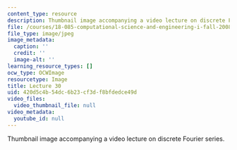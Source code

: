 ```yaml
---
content_type: resource
description: Thumbnail image accompanying a video lecture on discrete Fourier series.
file: /courses/18-085-computational-science-and-engineering-i-fall-2008/420d5c4b54dc6b23cf3df8bfdedce49d_30.jpg
file_type: image/jpeg
image_metadata:
  caption: ''
  credit: ''
  image-alt: ''
learning_resource_types: []
ocw_type: OCWImage
resourcetype: Image
title: Lecture 30
uid: 420d5c4b-54dc-6b23-cf3d-f8bfdedce49d
video_files:
  video_thumbnail_file: null
video_metadata:
  youtube_id: null
---
```

Thumbnail image accompanying a video lecture on discrete Fourier series.

